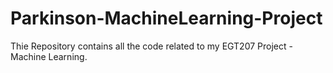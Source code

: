 # Parkinson-MachineLearning-Project
Thie Repository contains all the code related to my EGT207 Project - Machine Learning. 
